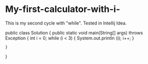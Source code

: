 # My-first-calculator-with-i-
This is my second cycle with "while". Tested in Intellij Idea.

public class Solution
{
    public static void main(String[] args) throws Exception
    {
        int i = 0;
        while (i < 3)
        {
            System.out.println (i);
            i++;
        }

    }
}
